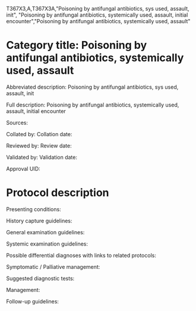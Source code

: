 T367X3,A,T367X3A,"Poisoning by antifungal antibiotics, sys used, assault, init", "Poisoning by antifungal antibiotics, systemically used, assault, initial encounter","Poisoning by antifungal antibiotics, systemically used, assault"
# Category title: Poisoning by antifungal antibiotics, systemically used, assault

Abbreviated description: Poisoning by antifungal antibiotics, sys used, assault, init

Full description: Poisoning by antifungal antibiotics, systemically used, assault, initial encounter

Sources:

Collated by:
Collation date:

Reviewed by:
Review date:

Validated by:
Validation date:

Approval UID:

# Protocol description

Presenting conditions:

History capture guidelines:

General examination guidelines:

Systemic examination guidelines:

Possible differential diagnoses with links to related protocols:

Symptomatic / Palliative management:

Suggested diagnostic tests:

Management:

Follow-up guidelines:
